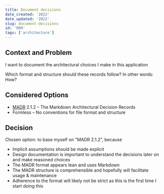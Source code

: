 ```yaml
---
title: Document decisions
date_created: '2022'
date_updated: '2022'
slug: document-decisions
id: '000'
tags: ['architecture']
---
```


## Context and Problem

I want to document the architectural choices I make in this application

Which format and structure should these records follow? In other words: How?

## Considered Options

- [MADR](https://adr.github.io/madr/) 2.1.2 – The Markdown Architectural Decision Records
- Formless – No conventions for file format and structure

## Decision

Chosen option: to base myself on "MADR 2.1.2", because

- Implicit assumptions should be made explicit
- Design documentation is important to understand the decisions later on and make reasoned choices
- The MADR format appears lean and uses Markdown
- The MADR structure is comprehensible and hopefully will facilitate usage & maintenance
- Adherence to the format will likely not be strict as this is the first time I start doing this
